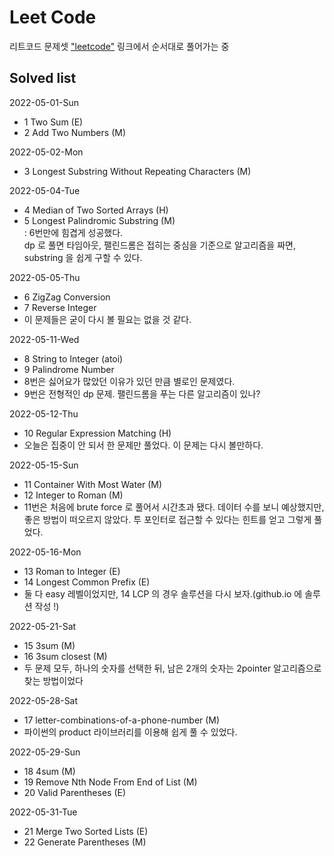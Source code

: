 # Leet Code  

리트코드 문제셋 ["leetcode"](https://leetcode.com/problemset/all/) 링크에서 순서대로 풀어가는 중  

## Solved list  
2022-05-01-Sun  
- 1 Two Sum (E)   
- 2 Add Two Numbers (M)  

2022-05-02-Mon  
- 3 Longest Substring Without Repeating Characters (M)  

2022-05-04-Tue  
- 4 Median of Two Sorted Arrays (H)  
- 5 Longest Palindromic Substring (M)  
    : 6번만에 힘겹게 성공했다.  
      dp 로 풀면 타임아웃, 팰린드롬은 접히는 중심을 기준으로 알고리즘을 짜면, substring 을 쉽게 구할 수 있다.  

2022-05-05-Thu  
- 6 ZigZag Conversion  
- 7 Reverse Integer  
- 이 문제들은 굳이 다시 볼 필요는 없을 것 같다.  

2022-05-11-Wed  
- 8 String to Integer (atoi)  
- 9 Palindrome Number  
- 8번은 싫어요가 많았던 이유가 있던 만큼 별로인 문제였다.  
- 9번은 전형적인 dp 문제. 팰린드롬을 푸는 다른 알고리즘이 있나?  

2022-05-12-Thu  
- 10 Regular Expression Matching (H)  
- 오늘은 집중이 안 되서 한 문제만 풀었다. 이 문제는 다시 볼만하다.  

2022-05-15-Sun  
- 11 Container With Most Water (M)  
- 12 Integer to Roman (M)  
- 11번은 처음에 brute force 로 풀어서 시간초과 됐다. 데이터 수를 보니 예상했지만, 좋은 방법이 떠오르지 않았다. 투 포인터로 접근할 수 있다는 힌트를 얻고 그렇게 풀었다.  

2022-05-16-Mon  
- 13 Roman to Integer (E)  
- 14 Longest Common Prefix (E)  
- 둘 다 easy 레벨이었지만, 14 LCP 의 경우 솔루션을 다시 보자.(github.io 에 솔루션 작성 !)  

2022-05-21-Sat  
- 15 3sum (M)  
- 16 3sum closest (M)  
- 두 문제 모두, 하나의 숫자를 선택한 뒤, 남은 2개의 숫자는 2pointer 알고리즘으로 찾는 방법이었다  

2022-05-28-Sat
- 17 letter-combinations-of-a-phone-number (M)  
- 파이썬의 product 라이브러리를 이용해 쉽게 풀 수 있었다.  

2022-05-29-Sun
- 18 4sum (M)  
- 19 Remove Nth Node From End of List (M)  
- 20 Valid Parentheses (E)  

2022-05-31-Tue  
- 21 Merge Two Sorted Lists (E)  
- 22 Generate Parentheses (M)  